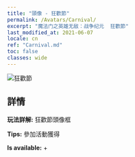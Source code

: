 ```yaml
---
title: "頭像 - 狂歡節"
permalink: /Avatars/Carnival/
excerpt: "魔法门之英雄无敌：战争纪元  狂歡節"
last_modified_at: 2021-06-07
locale: cn
ref: "Carnival.md"
toc: false
classes: wide
---
```

 ![狂歡節](/images/a/avatarFrame_95.png)

## 詳情

 **玩法詳解:** 狂歡節頭像框 

 **Tips:** 參加活動獲得 

 **Is available:**  + 

